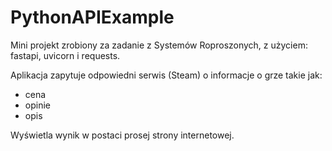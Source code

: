 # PythonAPIExample

Mini projekt zrobiony za zadanie z Systemów Roproszonych, z użyciem: fastapi, uvicorn i requests.

Aplikacja zapytuje odpowiedni serwis (Steam) o informacje o grze takie jak:
- cena
- opinie
- opis

Wyświetla wynik w postaci prosej strony internetowej.
